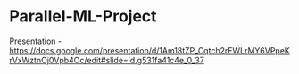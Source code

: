 # Parallel-ML-Project

Presentation - https://docs.google.com/presentation/d/1Am18tZP_Cqtch2rFWLrMY6VPpeKrVxWztnOj0Vpb4Oc/edit#slide=id.g531fa41c4e_0_37
